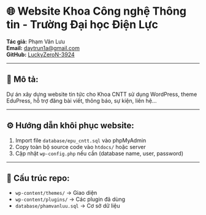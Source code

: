 # 🌐 Website Khoa Công nghệ Thông tin - Trường Đại học Điện Lực

**Tác giả:** Phạm Văn Lưu  
**Email:** daytrun1a@gmail.com  
**GitHub:** [LuckyZeroN-3924](https://github.com/LuckyZeroN-3924)

---

## 📝 Mô tả:
Dự án xây dựng website tin tức cho Khoa CNTT sử dụng WordPress, theme EduPress, hỗ trợ đăng bài viết, thông báo, sự kiện, liên hệ...

---

## ⚙️ Hướng dẫn khôi phục website:
1. Import file `database/epu_cntt.sql` vào phpMyAdmin
2. Copy toàn bộ source code vào `htdocs/` hoặc server
3. Cập nhật `wp-config.php` nếu cần (database name, user, password)

---

## 📂 Cấu trúc repo:
- `wp-content/themes/` → Giao diện
- `wp-content/plugins/` → Các plugin đã dùng
- `database/phamvanluu.sql` → Cơ sở dữ liệu
